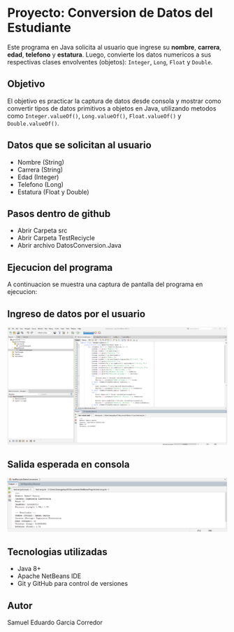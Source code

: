 # Proyecto: Conversion de Datos del Estudiante

Este programa en Java solicita al usuario que ingrese su **nombre**, **carrera**, **edad**, **telefono** y **estatura**. Luego, convierte los datos numericos a sus respectivas clases envolventes (objetos): `Integer`, `Long`, `Float` y `Double`.

## Objetivo

El objetivo es practicar la captura de datos desde consola y mostrar como convertir tipos de datos primitivos a objetos en Java, utilizando metodos como `Integer.valueOf()`, `Long.valueOf()`, `Float.valueOf()` y `Double.valueOf()`.

## Datos que se solicitan al usuario

- Nombre (String)
- Carrera (String)
- Edad (Integer)
- Telefono (Long)
- Estatura (Float y Double)

## Pasos dentro de github
- Abrir Carpeta src
- Abrir Carpeta TestReciycle
- Abrir archivo DatosConversion.Java

## Ejecucion del programa

A continuacion se muestra una captura de pantalla del programa en ejecucion:

## Ingreso de datos por el usuario

![Evidencia](https://github.com/Samugalaxy2615/Datos-estudiante/blob/master/Ingreso%20datos%20-%20Running.png?raw=true)

## Salida esperada en consola

![evidencia](https://github.com/Samugalaxy2615/Datos-estudiante/blob/master/Output%20-%20Datos%20estudiante.png?raw=true)

## Tecnologias utilizadas

- Java 8+
- Apache NetBeans IDE
- Git y GitHub para control de versiones

## Autor

Samuel Eduardo Garcia Corredor


